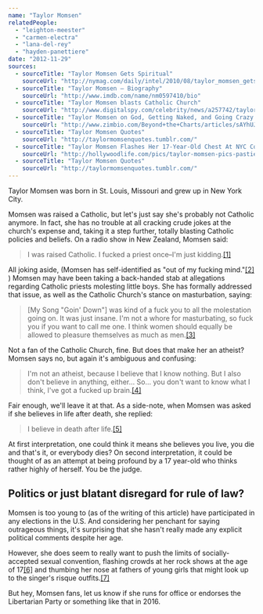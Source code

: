 ```yaml
---
name: "Taylor Momsen"
relatedPeople:
  - "leighton-meester"
  - "carmen-electra"
  - "lana-del-rey"
  - "hayden-panettiere"
date: "2012-11-29"
sources:
  - sourceTitle: "Taylor Momsen Gets Spiritual"
    sourceUrl: "http://nymag.com/daily/intel/2010/08/taylor_momsen_gets_spiritual.html"
  - sourceTitle: "Taylor Momsen – Biography"
    sourceUrl: "http://www.imdb.com/name/nm0597410/bio"
  - sourceTitle: "Taylor Momsen blasts Catholic Church"
    sourceUrl: "http://www.digitalspy.com/celebrity/news/a257742/taylor-momsen-blasts-catholic-church.html"
  - sourceTitle: "Taylor Momsen on God, Getting Naked, and Going Crazy for Her Art"
    sourceUrl: "http://www.zimbio.com/Beyond+the+Charts/articles/sAYhUJ-S4AM/Taylor+Momsen+God+Getting+Naked+Going+Crazy"
  - sourceTitle: "Taylor Momsen Quotes"
    sourceUrl: "http://taylormomsenquotes.tumblr.com/"
  - sourceTitle: "Taylor Momsen Flashes Her 17-Year-Old Chest At NYC Concert"
    sourceUrl: "http://hollywoodlife.com/pics/taylor-momsen-pics-pasties-boobs-shocking-pretty-reckless-skanky-concert/"
  - sourceTitle: "Taylor Momsen Quotes"
    sourceUrl: "http://taylormomsenquotes.tumblr.com/"
---
```


Taylor Momsen was born in St. Louis, Missouri and grew up in New York City.

Momsen was raised a Catholic, but let's just say she's probably not Catholic anymore. In fact, she has no trouble at all cracking crude jokes at the church's expense and, taking it a step further, totally blasting Catholic policies and beliefs. On a radio show in New Zealand, Momsen said:

>I was raised Catholic. I fucked a priest once–I'm just kidding.<a class="source-citation" href="http://nymag.com/daily/intel/2010/08/taylor_momsen_gets_spiritual.html" title="Taylor Momsen Gets Spiritual">[1]</a>

All joking aside, (Momsen has self-identified as "out of my fucking mind."<a class="source-citation" href="http://www.imdb.com/name/nm0597410/bio" title="Taylor Momsen – Biography">[2]</a> ) Momsen may have been taking a back-handed stab at allegations regarding Catholic priests molesting little boys. She has formally addressed that issue, as well as the Catholic Church's stance on masturbation, saying:

>[My Song "Goin' Down"] was kind of a fuck you to all the molestation going on. It was just insane. I'm not a whore for masturbating, so fuck you if you want to call me one. I think women should equally be allowed to pleasure themselves as much as men.<a class="source-citation" href="http://www.digitalspy.com/celebrity/news/a257742/taylor-momsen-blasts-catholic-church.html" title="Taylor Momsen blasts Catholic Church">[3]</a>

Not a fan of the Catholic Church, fine. But does that make her an atheist? Momsen says no, but again it's ambiguous and confusing:

>I'm not an atheist, because I believe that I know nothing. But I also don't believe in anything, either… So… you don't want to know what I think, I've got a fucked up brain.<a class="source-citation" href="http://www.zimbio.com/Beyond+the+Charts/articles/sAYhUJ-S4AM/Taylor+Momsen+God+Getting+Naked+Going+Crazy" title="Taylor Momsen on God, Getting Naked, and Going Crazy for Her Art">[4]</a>

Fair enough, we'll leave it at that. As a side-note, when Momsen was asked if she believes in life after death, she replied:

>I believe in death after life.<a class="source-citation" href="http://taylormomsenquotes.tumblr.com/" title="Taylor Momsen Quotes">[5]</a>

At first interpretation, one could think it means she believes you live, you die and that's it, or everybody dies? On second interpretation, it could be thought of as an attempt at being profound by a 17 year-old who thinks rather highly of herself. You be the judge.


## Politics or just blatant disregard for rule of law?

Momsen is too young to (as of the writing of this article) have participated in any elections in the U.S. And considering her penchant for saying outrageous things, it's surprising that she hasn't really made any explicit political comments despite her age.

However, she does seem to really want to push the limits of socially-accepted sexual convention, flashing crowds at her rock shows at the age of 17<a class="source-citation" href="http://hollywoodlife.com/pics/taylor-momsen-pics-pasties-boobs-shocking-pretty-reckless-skanky-concert/" title="Taylor Momsen Flashes Her 17-Year-Old Chest At NYC Concert">[6]</a> and thumbing her nose at fathers of young girls that might look up to the singer's risque outfits.<a class="source-citation" href="http://taylormomsenquotes.tumblr.com/" title="Taylor Momsen Quotes">[7]</a>

But hey, Momsen fans, let us know if she runs for office or endorses the Libertarian Party or something like that in 2016.